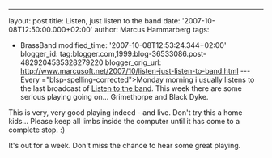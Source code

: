 ---
layout: post
title: Listen, just listen to the band
date: '2007-10-08T12:50:00.000+02:00'
author: Marcus Hammarberg
tags:
  - BrassBand
modified_time: '2007-10-08T12:53:24.344+02:00'
blogger_id: tag:blogger.com,1999:blog-36533086.post-4829204535328279220
blogger_orig_url: http://www.marcusoft.net/2007/10/listen-just-listen-to-band.html ---
Every <span>="blsp-spelling-corrected">Monday</span> morning i usually listens
to the last broadcast of [Listen to the
band](http://www.bbc.co.uk/radio/aod/networks/radio2/aod.shtml?radio2/listenband).
This week there are some serious playing going on... <span
id="SPELLING_ERROR_1" class="blsp-spelling-error">Grimethorpe</span> and
Black Dyke.

This is very, very good playing indeed - and live. Don't try this a home
kids... Please keep all limbs inside the computer until it has come to a
complete stop. :)

It's out for a week. Don't miss the chance to hear some great playing.
